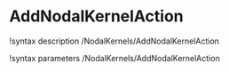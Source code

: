 <!-- MOOSE Documentation Stub: Remove this when content is added. -->

# AddNodalKernelAction
!syntax description /NodalKernels/AddNodalKernelAction

!syntax parameters /NodalKernels/AddNodalKernelAction

